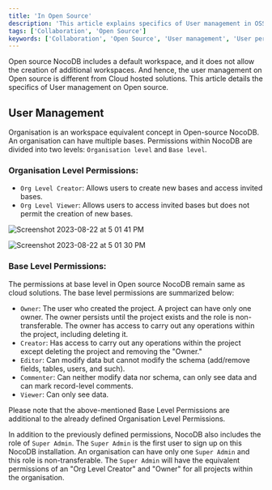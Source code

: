 ```yaml
---
title: 'In Open Source'
description: 'This article explains specifics of User management in OSS.'
tags: ['Collaboration', 'Open Source']
keywords: ['Collaboration', 'Open Source', 'User management', 'User permissions', 'User roles']
---
```


Open source NocoDB includes a default workspace, and it does not allow the creation of additional workspaces. And hence, the user management on Open source is different from Cloud hosted solutions. This article details the specifics of User management on Open source.

## User Management
Organisation is an workspace equivalent concept in Open-source NocoDB. An organisation can have multiple bases. Permissions within NocoDB are divided into two levels: `Organisation level` and `Base level`.

### Organisation Level Permissions:
- `Org Level Creator`: Allows users to create new bases and access invited bases.
- `Org Level Viewer`: Allows users to access invited bases but does not permit the creation of new bases.

![Screenshot 2023-08-22 at 5 01 41 PM](https://github.com/nocodb/nocodb/assets/86527202/adf3610d-505d-44a2-9460-c33d23e89c66)

![Screenshot 2023-08-22 at 5 01 30 PM](https://github.com/nocodb/nocodb/assets/86527202/e32a5739-2b84-45c4-a1a2-d2823448eda7)


### Base Level Permissions:
The permissions at base level in Open source NocoDB remain same as cloud solutions. The base level permissions are summarized below:

- `Owner`: The user who created the project. A project can have only one owner. The owner persists until the project exists and the role is non-transferable. The owner has access to carry out any operations within the project, including deleting it.
- `Creator`: Has access to carry out any operations within the project except deleting the project and removing the "Owner."
- `Editor`: Can modify data but cannot modify the schema (add/remove fields, tables, users, and such).
- `Commenter`: Can neither modify data nor schema, can only see data and can mark record-level comments.
- `Viewer`: Can only see data.

Please note that the above-mentioned Base Level Permissions are additional to the already defined Organisation Level Permissions.

In addition to the previously defined permissions, NocoDB also includes the role of `Super Admin`. The `Super Admin` is the first user to sign up on this NocoDB installation. An organisation can have only one `Super Admin` and this role is non-transferable. The `Super Admin` will have the equivalent permissions of an "Org Level Creator" and "Owner" for all projects within the organisation.

